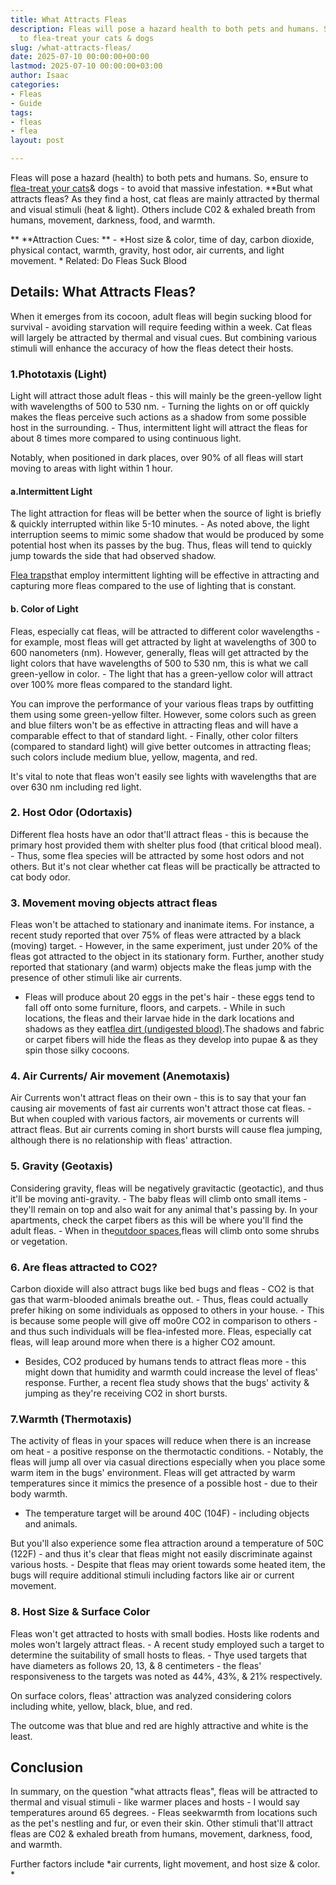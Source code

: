 ```yaml
---
title: What Attracts Fleas
description: Fleas will pose a hazard health to both pets and humans. So, ensure
  to flea-treat your cats & dogs
slug: /what-attracts-fleas/
date: 2025-07-10 00:00:00+00:00
lastmod: 2025-07-10 00:00:00+03:00
author: Isaac
categories:
- Fleas
- Guide
tags:
- fleas
- flea
layout: post

---
```

Fleas will pose a hazard (health) to both pets and humans. So, ensure to [flea-treat your cats](https://pestpolicy.com/best-flea-treatment-for-cats/)& dogs - to avoid that massive infestation. **But what attracts fleas? As they find a host, cat fleas are mainly attracted by thermal and visual stimuli (heat & light). Others include C02 & exhaled breath from humans, movement, darkness, food, and warmth.

** **Attraction Cues: ** - *Host size & color, time of day, carbon dioxide, physical contact, warmth, gravity, host odor, air currents, and light movement. * Related: Do Fleas Suck Blood

##  Details: What Attracts Fleas?

When it emerges from its cocoon, adult fleas will begin sucking blood for survival - avoiding starvation will require feeding within a week. Cat fleas will largely be attracted by thermal and visual cues. But combining various stimuli will enhance the accuracy of how the fleas detect their hosts.

###  1.Phototaxis (Light)

Light will attract those adult fleas - this will mainly be the green-yellow light with wavelengths of 500 to 530 nm. - Turning the lights on or off quickly makes the fleas perceive such actions as a shadow from some possible host in the surrounding. - Thus, intermittent light will attract the fleas for about 8 times more compared to using continuous light.

Notably, when positioned in dark places, over 90% of all fleas will start moving to areas with light within 1 hour.

####  a.Intermittent Light

The light attraction for fleas will be better when the source of light is briefly & quickly interrupted within like 5-10 minutes. - As noted above, the light interruption seems to mimic some shadow that would be produced by some potential host when its passes by the bug. Thus, fleas will tend to quickly jump towards the side that had observed shadow.

[Flea traps](https://pestpolicy.com/best-flea-trap/)that employ intermittent lighting will be effective in attracting and capturing more fleas compared to the use of lighting that is constant.

####  b. Color of Light

Fleas, especially cat fleas, will be attracted to different color wavelengths - for example, most fleas will get attracted by light at wavelengths of 300 to 600 nanometers (nm). However, generally, fleas will get attracted by the light colors that have wavelengths of 500 to 530 nm, this is what we call green-yellow in color. - The light that has a green-yellow color will attract over 100% more fleas compared to the standard light.

You can improve the performance of your various fleas traps by outfitting them using some green-yellow filter. However, some colors such as green and blue filters won't be as effective in attracting fleas and will have a comparable effect to that of standard light. - Finally, other color filters (compared to standard light) will give better outcomes in attracting fleas; such colors include medium blue, yellow, magenta, and red.

It's vital to note that fleas won't easily see lights with wavelengths that are over 630 nm including red light.

###  2. Host Odor (Odortaxis)

Different flea hosts have an odor that'll attract fleas - this is because the primary host provided them with shelter plus food (that critical blood meal). - Thus, some flea species will be attracted by some host odors and not others. But it's not clear whether cat fleas will be practically be attracted to cat body odor.

###  3. Movement moving objects attract fleas

Fleas won't be attached to stationary and inanimate items. For instance, a recent study reported that over 75% of fleas were attracted by a black (moving) target. - However, in the same experiment, just under 20% of the fleas got attracted to the object in its stationary form. Further, another study reported that stationary (and warm) objects make the fleas jump with the presence of other stimuli like air currents.

- Fleas will produce about 20 eggs in the pet's hair - these eggs tend to fall off onto some furniture, floors, and carpets. - While in such locations, the fleas and their larvae hide in the dark locations and shadows as they eat[flea dirt (undigested blood)](https://pestpolicy.com/what-is-flea-dirt/).The shadows and fabric or carpet fibers will hide the fleas as they develop into pupae & as they spin those silky cocoons.

###  4. Air Currents/ Air movement (Anemotaxis)

Air Currents won't attract fleas on their own - this is to say that your fan causing air movements of fast air currents won't attract those cat fleas. - But when coupled with various factors, air movements or currents will attract fleas. But air currents coming in short bursts will cause flea jumping, although there is no relationship with fleas' attraction.

###  5. Gravity (Geotaxis)

Considering gravity, fleas will be negatively gravitactic (geotactic), and thus it'll be moving anti-gravity. - The baby fleas will climb onto small items - they'll remain on top and also wait for any animal that's passing by. In your apartments, check the carpet fibers as this will be where you'll find the adult fleas. - When in the[outdoor spaces](https://pestpolicy.com/best-flea-spray-for-yard/),fleas will climb onto some shrubs or vegetation.

###  6. Are fleas attracted to CO2?

Carbon dioxide will also attract bugs like bed bugs and fleas - CO2 is that gas that warm-blooded animals breathe out. - Thus, fleas could actually prefer hiking on some individuals as opposed to others in your house. - This is because some people will give off mo0re CO2 in comparison to others - and thus such individuals will be flea-infested more. Fleas, especially cat fleas, will leap around more when there is a higher CO2 amount.

- Besides, CO2 produced by humans tends to attract fleas more - this might down that humidity and warmth could increase the level of fleas' response. Further, a recent flea study shows that the bugs' activity & jumping as they're receiving CO2 in short bursts.

###  7.Warmth (Thermotaxis)

The activity of fleas in your spaces will reduce when there is an increase om heat - a positive response on the thermotactic conditions. - Notably, the fleas will jump all over via casual directions especially when you place some warm item in the bugs' environment. Fleas will get attracted by warm temperatures since it mimics the presence of a possible host - due to their body warmth.

- The temperature target will be around 40C (104F) - including objects and animals.

But you'll also experience some flea attraction around a temperature of 50C (122F) - and thus it's clear that fleas might not easily discriminate against various hosts. - Despite that fleas may orient towards some heated item, the bugs will require additional stimuli including factors like air or current movement.

###  8. Host Size & Surface Color

Fleas won't get attracted to hosts with small bodies. Hosts like rodents and moles won't largely attract fleas. - A recent study employed such a target to determine the suitability of small hosts to fleas. - Thye used targets that have diameters as follows 20, 13, & 8 centimeters - the fleas' responsiveness to the targets was noted as 44%, 43%, & 21% respectively.

On surface colors, fleas' attraction was analyzed considering colors including white, yellow, black, blue, and red.

The outcome was that blue and red are highly attractive and white is the least.

##  Conclusion

In summary, on the question "what attracts fleas", fleas will be attracted to thermal and visual stimuli - like warmer places and hosts - I would say temperatures around 65 degrees. - Fleas seekwarmth from locations such as the pet's nestling and fur, or even their skin. Other stimuli that'll attract fleas are C02 & exhaled breath from humans, movement, darkness, food, and warmth.

Further factors include *air currents, light movement, and host size & color. *
